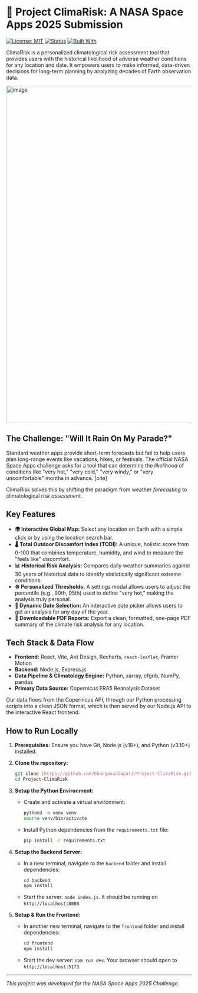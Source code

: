 # 🚀 Project ClimaRisk: A NASA Space Apps 2025 Submission

[![License: MIT](https://img.shields.io/badge/License-MIT-yellow.svg)](https://opensource.org/licenses/MIT)
[![Status](https://img.shields.io/badge/status-active-success.svg)]()
[![Built With](https://img.shields.io/badge/Built%20With-React%20%26%20Python-blue.svg)](https://reactjs.org/)

ClimaRisk is a personalized climatological risk assessment tool that provides users with the historical likelihood of adverse weather conditions for any location and date. It empowers users to make informed, data-driven decisions for long-term planning by analyzing decades of Earth observation data.


<img width="1890" height="913" alt="image" src="https://github.com/user-attachments/assets/da96c50c-7259-459c-8536-d490c631aae7" />



## The Challenge: "Will It Rain On My Parade?"

Standard weather apps provide short-term forecasts but fail to help users plan long-range events like vacations, hikes, or festivals. The official NASA Space Apps challenge asks for a tool that can determine the *likelihood* of conditions like "very hot," "very cold," "very windy," or "very uncomfortable" months in advance. [cite]

ClimaRisk solves this by shifting the paradigm from weather *forecasting* to climatological *risk assessment*.

## Key Features

* **🌍 Interactive Global Map:** Select any location on Earth with a simple click or by using the location search bar.
* **🌡️ Total Outdoor Discomfort Index (TODI):** A unique, holistic score from 0-100 that combines temperature, humidity, and wind to measure the "feels like" discomfort.
* **📊 Historical Risk Analysis:** Compares daily weather summaries against 30 years of historical data to identify statistically significant extreme conditions.
* **⚙️ Personalized Thresholds:** A settings modal allows users to adjust the percentile (e.g., 90th, 95th) used to define "very hot," making the analysis truly personal.
* **📅 Dynamic Date Selection:** An interactive date picker allows users to get an analysis for any day of the year.
* **📄 Downloadable PDF Reports:** Export a clean, formatted, one-page PDF summary of the climate risk analysis for any location.

## Tech Stack & Data Flow

* **Frontend:** React, Vite, Ant Design, Recharts, `react-leaflet`, Framer Motion
* **Backend:** Node.js, Express.js
* **Data Pipeline & Climatology Engine:** Python, xarray, cfgrib, NumPy, pandas
* **Primary Data Source:** Copernicus ERA5 Reanalysis Dataset

Our data flows from the Copernicus API, through our Python processing scripts into a clean JSON format, which is then served by our Node.js API to the interactive React frontend.

## How to Run Locally

1.  **Prerequisites:** Ensure you have Git, Node.js (v18+), and Python (v3.10+) installed.

2.  **Clone the repository:**
    ```bash
    git clone [https://github.com/bhargavaalapati/Project-ClimaRisk.git](https://github.com/bhargavaalapati/Project-ClimaRisk.git)
    cd Project-ClimaRisk
    ```

3.  **Setup the Python Environment:**
    * Create and activate a virtual environment:
        ```bash
        python3 -m venv venv
        source venv/bin/activate
        ```
    * Install Python dependencies from the `requirements.txt` file:
        ```bash
        pip install -r requirements.txt
        ```

4.  **Setup the Backend Server:**
    * In a new terminal, navigate to the `backend` folder and install dependencies:
        ```bash
        cd backend
        npm install
        ```
    * Start the server: `node index.js`. It should be running on `http://localhost:8000`.

5.  **Setup & Run the Frontend:**
    * In another new terminal, navigate to the `frontend` folder and install dependencies:
        ```bash
        cd frontend
        npm install
        ```
    * Start the dev server: `npm run dev`. Your browser should open to `http://localhost:5173`.

---
*This project was developed for the NASA Space Apps 2025 Challenge.*
